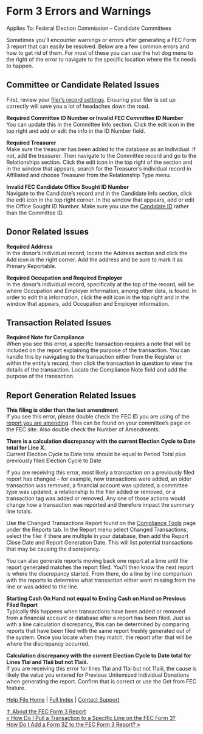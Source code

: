  Form 3 Errors and Warnings
==========

Applies To: Federal Election Commission – Candidate Committees

Sometimes you’ll encounter warnings or errors after generating a FEC Form 3 report that can easily be resolved. Below are a few common errors and how to get rid of them. For most of these you can use the hot dog menu to the right of the error to navigate to the specific location where the fix needs to happen.

Committee or Candidate Related Issues
----------

First, review your [filer’s record settings](https://ispolitical.com/What-Records-are-Needed-for-Compliance-Reporting/). Ensuring your filer is set up correctly will save you a lot of headaches down the road.

**Required Committee ID Number or Invalid FEC Committee ID Number**  
You can update this in the Committee Info section. Click the edit icon in the top right and add or edit the info in the ID Number field.

**Required Treasurer**  
Make sure the treasurer has been added to the database as an Individual. If not, add the treasurer. Then navigate to the Committee record and go to the Relationships section. Click the edit icon in the top right of the section and in the window that appears, search for the Treasurer’s individual record in Affiliated and choose Treasurer from the Relationship Type menu.

**Invalid FEC Candidate Office Sought ID Number**  
Navigate to the Candidate’s record and in the Candidate Info section, click the edit icon in the top right corner. In the window that appears, add or edit the Office Sought ID Number. Make sure you use the [Candidate ID](https://ispolitical.com/What-is-the-Difference-Between-FEC-Candidate-IDs-and-Committee-IDs/) rather than the Committee ID.

Donor Related Issues
----------

**Required Address**  
In the donor’s Individual record, locate the Address section and click the Add icon in the right corner. Add the address and be sure to mark it as Primary Reportable.

**Required Occupation and Required Employer**  
In the donor’s Individual record, specifically at the top of the record, will be where Occupation and Employer information, among other data, is found. In order to edit this information, click the edit icon in the top right and in the window that appears, add Occupation and Employer information.

Transaction Related Issues
----------

**Required Note for Compliance**  
When you see this error, a specific transaction requires a note that will be included on the report explaining the purpose of the transaction. You can handle this by navigating to the transaction either from the Register or within the entity’s record, then click the transaction in question to view the details of the transaction. Locate the Compliance Note field and add the purpose of the transaction.

Report Generation Related Issues
----------

**This filing is older than the last amendment**  
If you see this error, please double check the FEC ID you are using of the [report you are amending](https://ispolitical.com/Best-Practices-for-Filing-FEC-Amendments/). This can be found on your committee’s page on the FEC site. Also double check the Number of Amendments.

**There is a calculation discrepancy with the current Election Cycle to Date total for Line X.**  
Current Election Cycle to Date total should be equal to Period Total plus previously filed Election Cycle to Date

If you are receiving this error, most likely a transaction on a previously filed report has changed – for example, new transactions were added, an older transaction was removed, a financial account was updated, a committee type was updated, a relationship to the filer added or removed, or a transaction tag was added or removed. Any one of those actions would change how a transaction was reported and therefore impact the summary line totals.

Use the Changed Transactions Report found on the [Compliance Tools](https://ispolitical.com/About-Compliance-Tools/) page under the Reports tab. In the Report menu select Changed Transactions, select the filer if there are multiple in your database, then add the Report Close Date and Report Generation Date. This will list potential transactions that may be causing the discrepancy.

You can also generate reports moving back one report at a time until the report generated matches the report filed. You’ll then know the next report is where the discrepancy started. From there, do a line by line comparison with the reports to determine what transaction either went missing from the line or was added to the line.

**Starting Cash On Hand not equal to Ending Cash on Hand on Previous Filed Report**  
Typically this happens when transactions have been added or removed from a financial account or database after a report has been filed. Just as with a line calculation discrepancy, this can be determined by comparing reports that have been filed with the same report freshly generated out of the system. Once you locate when they match, the report after that will be where the discrepancy occurred.

**Calculation discrepancy with the current Election Cycle to Date total for Lines 11ai and 11aii but not 11aiii.**  
If you are receiving this error for lines 11ai and 11ai but not 11aiii, the cause is likely the value you entered for Previous Unitemized Individual Donations when generating the report. Confirm that is correct or use the Get from FEC feature.

[Help File Home](/help/) | [Full Index](/Help-File-Directory/) | [Contact Support](mailto:support@ISPolitical.com)

[⇑ About the FEC Form 3 Report](/About-the-FEC-Form-3-Report)  
[« How Do I Pull a Transaction to a Specific Line on the FEC Form 3?](/How-Do-I-Pull-a-Transaction-to-a-Specific-Line-on-the-FEC-Form-3)  
[How Do I Add a Form 3Z to the FEC Form 3 Report? »](/How-Do-I-Add-a-Form-3Z-to-the-FEC-Form-3-Report)